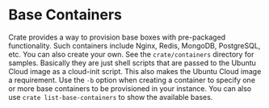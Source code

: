 # Base Containers
Crate provides a way to provision base boxes with pre-packaged functionality.
Such containers include Nginx, Redis, MongoDB, PostgreSQL, etc.  You can also
create your own.  See the `crate/containers` directory for samples.
Basically they are just shell scripts that are passed to the Ubuntu Cloud
image as a cloud-init script.  This also makes the Ubuntu Cloud image a
requirement.  Use the `-b` option when creating a container to specify
one or more base containers to be provisioned in your instance.  You can also
use `crate list-base-containers` to show the available bases.

